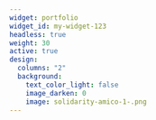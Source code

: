 ```yaml
---
widget: portfolio
widget_id: my-widget-123
headless: true
weight: 30
active: true
design:
  columns: "2"
  background:
    text_color_light: false
    image_darken: 0
    image: solidarity-amico-1-.png
---
```

